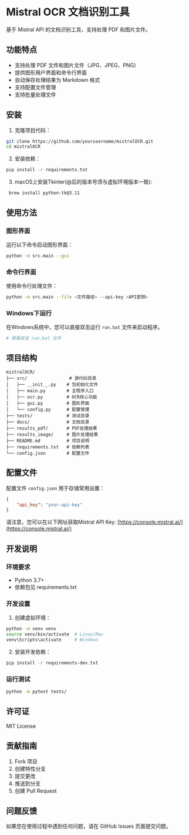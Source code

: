 # Mistral OCR 文档识别工具

基于 Mistral API 的文档识别工具，支持处理 PDF 和图片文件。

## 功能特点

- 支持处理 PDF 文件和图片文件（JPG、JPEG、PNG）
- 提供图形用户界面和命令行界面
- 自动保存处理结果为 Markdown 格式
- 支持配置文件管理
- 支持批量处理文件

## 安装

1. 克隆项目代码：

```bash
git clone https://github.com/yourusername/mistralOCR.git
cd mistralOCR
```

2. 安装依赖：

```bash
pip install -r requirements.txt
```

3. macOS上安装Tkinter(@后的版本号须与虚拟环境版本一致):
```
 brew install python-tk@3.11
```


## 使用方法

### 图形界面

运行以下命令启动图形界面：

```bash
python -m src.main --gui
```

### 命令行界面

使用命令行处理文件：

```bash
python -m src.main --file <文件路径> --api-key <API密钥>
```

### Windows下运行

在Windows系统中，您可以直接双击运行 `run.bat` 文件来启动程序。

```bash
# 直接双击 run.bat 文件
```

## 项目结构

```
mistralOCR/
├── src/                # 源代码目录
│   ├── __init__.py    # 包初始化文件
│   ├── main.py        # 主程序入口
│   ├── ocr.py         # OCR核心功能
│   ├── gui.py         # 图形界面
│   └── config.py      # 配置管理
├── tests/             # 测试目录
├── docs/              # 文档目录
├── results_pdf/       # PDF处理结果
├── results_image/     # 图片处理结果
├── README.md          # 项目说明
├── requirements.txt   # 依赖列表
└── config.json        # 配置文件
```

## 配置文件

配置文件 `config.json` 用于存储常用设置：

```json
{
    "api_key": "your-api-key"
}
```

请注意，您可以在以下网址获取Mistral API Key: [https://console.mistral.ai/](https://console.mistral.ai/)

## 开发说明

### 环境要求

- Python 3.7+
- 依赖包见 requirements.txt

### 开发设置

1. 创建虚拟环境：

```bash
python -m venv venv
source venv/bin/activate  # Linux/Mac
venv\Scripts\activate     # Windows
```

2. 安装开发依赖：

```bash
pip install -r requirements-dev.txt
```

### 运行测试

```bash
python -m pytest tests/
```

## 许可证

MIT License

## 贡献指南

1. Fork 项目
2. 创建特性分支
3. 提交更改
4. 推送到分支
5. 创建 Pull Request

## 问题反馈

如果您在使用过程中遇到任何问题，请在 GitHub Issues 页面提交问题。 